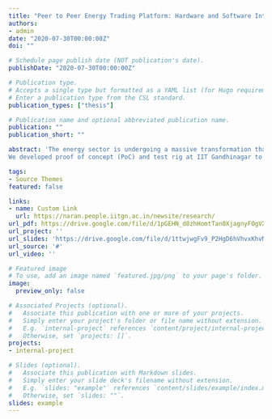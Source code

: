 ```yaml
---
title: "Peer to Peer Energy Trading Platform: Hardware and Software Integration"
authors:
- admin
date: "2020-07-30T00:00:00Z"
doi: ""

# Schedule page publish date (NOT publication's date).
publishDate: "2020-07-30T00:00:00Z"

# Publication type.
# Accepts a single type but formatted as a YAML list (for Hugo requirements).
# Enter a publication type from the CSL standard.
publication_types: ["thesis"]

# Publication name and optional abbreviated publication name.
publication: ""
publication_short: ""

abstract: 'The energy sector is undergoing a massive transformation that includes key aspects such as integrating renewables, improving operational efficiency, leveraging smart grid infrastructure, and handling the dynamics of transactive energy. Digitization of electricity value chain and increased integration of distributed energy resources are turning passive consumers into active consumers who can locally sell their electricity, called Prosumers. The Peer to Peer (P2P) energy trading is a new paradigm, which introduces flexibility among the electricity users, where the energy from renewables and battery storage is shared and traded locally. 
We developed proof of concept (PoC) and test rig at IIT Gandhinagar to demonstrate the real-world application of demand side energy management programs – Peer-to-Peer (P2P) energy sharing & further pilot project demonstration at electricity distribution company. We developed SMART AGENT: A Universal IoT-based Smart Energy Management Device – enables electricity consumers to participate in wide range of demand-side management programs – P2P energy trading, DR, etc. The Smart Agent monitors and optimizes energy usage for all flexible energy assets, making it a great fit for managing energy demands, including P2P energy trading and Demand Response programs.'

tags:
- Source Themes
featured: false

links:
- name: Custom Link
  url: https://naran.people.iitgn.ac.in/newsite/research/
url_pdf: https://drive.google.com/file/d/1pGEHN_d8zhHomtTan0XjagnyFOgVXN1d/view?usp=sharing
url_project: ''
url_slides: 'https://drive.google.com/file/d/1ttwjwgFv9_P2HgD6hVhvxKhvMRSbJBBY/view?usp=sharing'
url_source: '#'
url_video: ''

# Featured image
# To use, add an image named `featured.jpg/png` to your page's folder. 
image:
  preview_only: false

# Associated Projects (optional).
#   Associate this publication with one or more of your projects.
#   Simply enter your project's folder or file name without extension.
#   E.g. `internal-project` references `content/project/internal-project/index.md`.
#   Otherwise, set `projects: []`.
projects:
- internal-project

# Slides (optional).
#   Associate this publication with Markdown slides.
#   Simply enter your slide deck's filename without extension.
#   E.g. `slides: "example"` references `content/slides/example/index.md`.
#   Otherwise, set `slides: ""`.
slides: example
---
```

